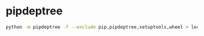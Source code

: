 
# pipdeptree

``` bash
python -m pipdeptree -f --exclude pip,pipdeptree,setuptools,wheel > locked-requirements.txt
```